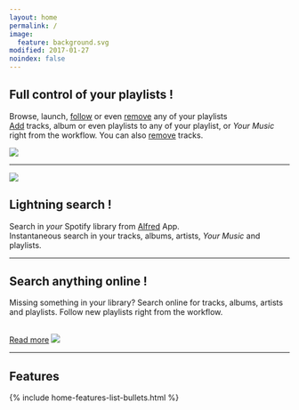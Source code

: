 ```yaml
---
layout: home
permalink: /
image:
  feature: background.svg
modified: 2017-01-27
noindex: false
---
```


<sectionleft>
  <leftside>

<h2><i class="fa fa-music"></i> Full control of your playlists !</h2>

<p>Browse, launch, <a href="{{ site.url }}/articles/follow-or-remove-playlist">follow</a> or even <a href="{{ site.url }}/articles/follow-or-remove-playlist">remove</a> any of your playlists
<br>
<a href="{{ site.url }}/articles/add">Add</a> tracks, album or even playlists to any of your playlist, or <em>Your Music</em> right from the workflow.
You can also <a href="{{ site.url }}/articles/remove">remove</a> tracks.</p>

  </leftside>
  <rightside><img src="{{ site.url }}/images/index3.jpg"></rightside>
</sectionleft>

<hr>

<sectionright>
  <leftside><a href="{{ site.url }}/images/index3.gif"><img src="{{ site.url }}/images/index1.gif"></a></leftside>
  <rightside>

<h2><i class="fa fa-bolt"></i> Lightning search !</h2>

<p>Search in <em>your</em> Spotify library from <a href="http://www.alfredapp.com">Alfred</a> App.

<br>
Instantaneous search in your tracks, albums, artists, <em>Your Music</em> and playlists.</p>

  </rightside>
</sectionright>


<hr>
<sectionleft>
  <leftside>

<h2><i class="fa fa-cloud"></i> Search anything online !</h2>

<p>Missing something in your library? Search online for tracks, albums, artists and playlists. Follow new playlists right from the workflow.</p>

<br>
<a href="{{ site.url }}/articles/search-online" class="btn-success"><i class="fa fa-book"></i> Read more</a>

  </leftside>
  <rightside><!--<a href="{{ site.url }}/images/index2.gif">--><img src="{{ site.url }}/images/index2.jpg"></rightside>
</sectionleft>

<hr>

<a name="features"></a>

<h2><i class="fa fa-check"></i> Features</h2>

{% include home-features-list-bullets.html %}
